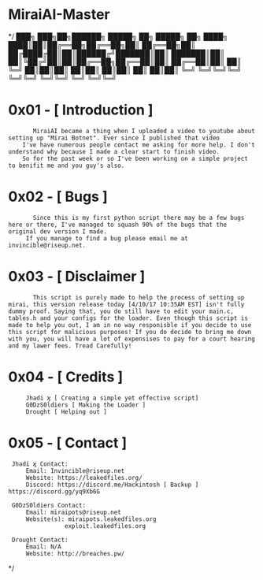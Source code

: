 # MiraiAI-Master
*/
                                     ███╗   ███╗██╗██████╗  █████╗ ██╗     █████╗ ██╗ 
                                     ████╗ ████║██║██╔══██╗██╔══██╗██║    ██╔══██╗██║ 
                                     ██╔████╔██║██║██████╔╝███████║██║    ███████║██║ 
                                     ██║╚██╔╝██║██║██╔══██╗██╔══██║██║    ██╔══██║██║ 
                                     ██║ ╚═╝ ██║██║██║  ██║██║  ██║██║    ██║  ██║██║ 
                                     ╚═╝     ╚═╝╚═╝╚═╝  ╚═╝╚═╝  ╚═╝╚═╝    ╚═╝  ╚═╝╚═╝
				     
				     
				     
# 0x01 - [ Introduction ]

		   MiraiAI became a thing when I uploaded a video to youtube about setting up "Mirai Botnet". Ever since I published that video
		I've have numerous people contact me asking for more help. I don't understand why because I made a clear start to finish video.
		So for the past week or so I've been working on a simple project to benifit me and you guy's also.

# 0x02 - [ Bugs ]

		   Since this is my first python script there may be a few bugs here or there, I've managed to squash 90% of the bugs that the original dev version I made.
		 If you manage to find a bug please email me at invincible@riseup.net.
		 
# 0x03 - [ Disclaimer ] 
		   
		   This script is purely made to help the process of setting up mirai, this version release today [4/10/17 10:35AM EST] isn't fully dummy proof. Saying that, you do still have to edit your main.c, tables.h and your configs for the loader. Even though this script is made to help you out, I am in no way responisble if you decide to use this script for malicious purposes! If you do decide to bring me down with you, you will have a lot of expensises to pay for a court hearing and my lawer fees. Tread Carefully!

# 0x04 - [ Credits ]

		 Jhadi ϗ [ Creating a simple yet effective script]
		 G0DzS0ldiers [ Making the Loader ]
		 Drought [ Helping out ]

# 0x05 - [ Contact ]

	 Jhadi ϗ Contact:
		 Email: Invincible@riseup.net
		 Website: https://leakedfiles.org/
		 Discord: https://discord.me/Hackintosh [ Backup ] https://discord.gg/yq9Xb6G

	 G0DzS0ldiers Contact:
	 	 Email: miraipots@riseup.net
	 	 Website(s): miraipots.leakedfiles.org
	 				exploit.leakedfiles.org

	 Drought Contact:
	 	 Email: N/A
	 	 Website: http://breaches.pw/	 
*/
